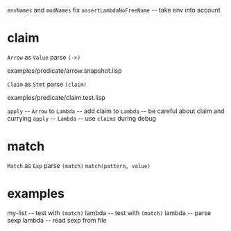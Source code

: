 `envNames` and `modNames`
fix `assertLambdaNoFreeName` -- take env into account

# claim

`Arrow` as `Value`
parse `(->)`

examples/predicate/arrow.snapshot.lisp

`Claim` as `Stmt`
parse `(claim)`

examples/predicate/claim.test.lisp

`apply` -- `Arrow` to `Lambda` -- add claim to `Lambda` -- be careful about claim and currying
`apply` -- `Lambda` -- use `claims` during debug

# match

`Match` as `Exp`
parse `(match)`
`match(pattern, value)`

# examples

my-list -- test with `(match)`
lambda -- test with `(match)`
lambda -- parse sexp
lambda -- read sexp from file
